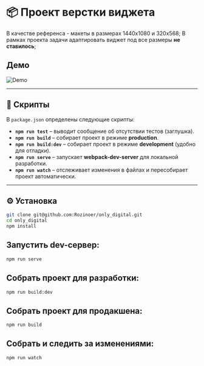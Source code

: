 # 📦 Проект верстки виджета

В качестве референса - макеты в размерах 1440x1080 и 320x568;
В рамках проекта задачи адаптировать виджет под все размеры **не ставилось**;

## Демо

![Demo](demo/demo.gif)

---

## 🚀 Скрипты

В `package.json` определены следующие скрипты:

- **`npm run test`** – выводит сообщение об отсутствии тестов (заглушка).
- **`npm run build`** – собирает проект в режиме **production**.
- **`npm run build:dev`** – собирает проект в режиме **development** (удобно для отладки).
- **`npm run serve`** – запускает **webpack-dev-server** для локальной разработки.
- **`npm run watch`** – отслеживает изменения в файлах и пересобирает проект автоматически.

---

## ⚙️ Установка

```bash
git clone git@github.com:Rozinoer/only_digital.git
cd only_digital
npm install
```

## Запустить dev-сервер:

```bash
npm run serve
```

## Собрать проект для разработки:

```bash
npm run build:dev
```

## Собрать проект для продакшена:

```bash
npm run build
```

## Собрать и следить за изменениями:

```bash
npm run watch
```
